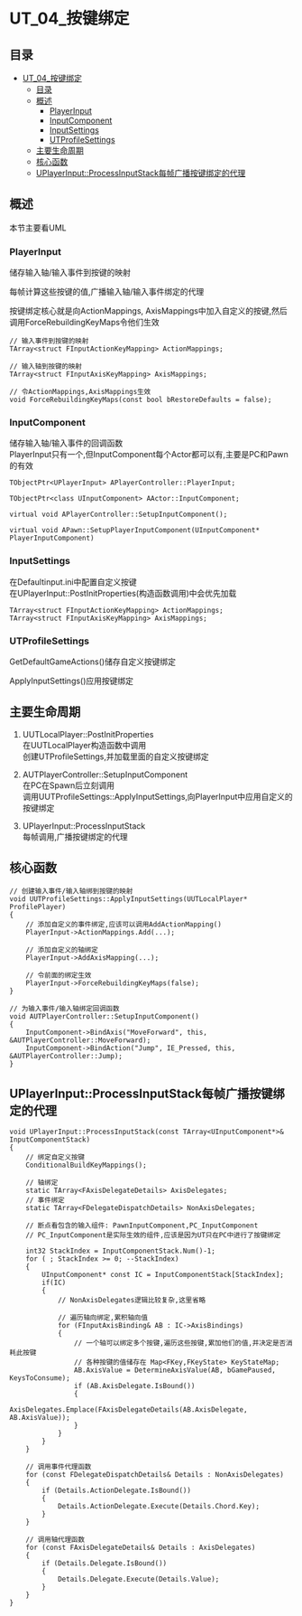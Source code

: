 # UT_04_按键绑定
## 目录
- [UT_04_按键绑定](#ut_04_按键绑定)
    - [目录](#目录)
    - [概述](#概述)
        - [PlayerInput](#playerinput)
        - [InputComponent](#inputcomponent)
        - [InputSettings](#inputsettings)
        - [UTProfileSettings](#utprofilesettings)
    - [主要生命周期](#主要生命周期)
    - [核心函数](#核心函数)
    - [UPlayerInput::ProcessInputStack每帧广播按键绑定的代理](#uplayerinputprocessinputstack每帧广播按键绑定的代理)

## 概述
本节主要看UML  

### PlayerInput
储存输入轴/输入事件到按键的映射  

每帧计算这些按键的值,广播输入轴/输入事件绑定的代理  

按键绑定核心就是向ActionMappings, AxisMappings中加入自定义的按键,然后调用ForceRebuildingKeyMaps令他们生效  

```
// 输入事件到按键的映射
TArray<struct FInputActionKeyMapping> ActionMappings;

// 输入轴到按键的映射
TArray<struct FInputAxisKeyMapping> AxisMappings;

// 令ActionMappings,AxisMappings生效
void ForceRebuildingKeyMaps(const bool bRestoreDefaults = false);
```

### InputComponent
储存输入轴/输入事件的回调函数  
PlayerInput只有一个,但InputComponent每个Actor都可以有,主要是PC和Pawn的有效  

```
TObjectPtr<UPlayerInput> APlayerController::PlayerInput;

TObjectPtr<class UInputComponent> AActor::InputComponent;

virtual void APlayerController::SetupInputComponent();

virtual void APawn::SetupPlayerInputComponent(UInputComponent* PlayerInputComponent)
```

### InputSettings
在Defaultinput.ini中配置自定义按键  
在UPlayerInput::PostInitProperties(构造函数调用)中会优先加载  

```
TArray<struct FInputActionKeyMapping> ActionMappings;
TArray<struct FInputAxisKeyMapping> AxisMappings;
```

### UTProfileSettings
GetDefaultGameActions()储存自定义按键绑定  

ApplyInputSettings()应用按键绑定  

## 主要生命周期
1. UUTLocalPlayer::PostInitProperties  
   在UUTLocalPlayer构造函数中调用  
   创建UTProfileSettings,并加载里面的自定义按键绑定  

2. AUTPlayerController::SetupInputComponent  
   在PC在Spawn后立刻调用  
   调用UUTProfileSettings::ApplyInputSettings,向PlayerInput中应用自定义的按键绑定  

3. UPlayerInput::ProcessInputStack  
   每帧调用,广播按键绑定的代理

## 核心函数
```
// 创建输入事件/输入轴绑到按键的映射
void UUTProfileSettings::ApplyInputSettings(UUTLocalPlayer* ProfilePlayer)
{
    // 添加自定义的事件绑定,应该可以调用AddActionMapping()
    PlayerInput->ActionMappings.Add(...);
    
    // 添加自定义的轴绑定
    PlayerInput->AddAxisMapping(...);
    
    // 令前面的绑定生效
    PlayerInput->ForceRebuildingKeyMaps(false);
}

// 为输入事件/输入轴绑定回调函数
void AUTPlayerController::SetupInputComponent()
{
    InputComponent->BindAxis("MoveForward", this, &AUTPlayerController::MoveForward);
    InputComponent->BindAction("Jump", IE_Pressed, this, &AUTPlayerController::Jump);
}
```

## UPlayerInput::ProcessInputStack每帧广播按键绑定的代理
```
void UPlayerInput::ProcessInputStack(const TArray<UInputComponent*>& InputComponentStack)
{
    // 绑定自定义按键
    ConditionalBuildKeyMappings();

    // 轴绑定
    static TArray<FAxisDelegateDetails> AxisDelegates;
    // 事件绑定
    static TArray<FDelegateDispatchDetails> NonAxisDelegates;

    // 断点看包含的输入组件: PawnInputComponent,PC_InputComponent
    // PC_InputComponent是实际生效的组件,应该是因为UT只在PC中进行了按键绑定

    int32 StackIndex = InputComponentStack.Num()-1;
    for ( ; StackIndex >= 0; --StackIndex)
    {
        UInputComponent* const IC = InputComponentStack[StackIndex];
        if(IC)
        {
            // NonAxisDelegates逻辑比较复杂,这里省略

            // 遍历轴向绑定,累积轴向值
            for (FInputAxisBinding& AB : IC->AxisBindings)
			{
                // 一个轴可以绑定多个按键,遍历这些按键,累加他们的值,并决定是否消耗此按键
                // 各种按键的值储存在 Map<FKey,FKeyState> KeyStateMap;
				AB.AxisValue = DetermineAxisValue(AB, bGamePaused, KeysToConsume);
				if (AB.AxisDelegate.IsBound())
				{
					AxisDelegates.Emplace(FAxisDelegateDetails(AB.AxisDelegate, AB.AxisValue));
				}
			}
        }
    }

    // 调用事件代理函数
    for (const FDelegateDispatchDetails& Details : NonAxisDelegates)
    {
        if (Details.ActionDelegate.IsBound())
		{
			Details.ActionDelegate.Execute(Details.Chord.Key);
		}
    }

    // 调用轴代理函数
    for (const FAxisDelegateDetails& Details : AxisDelegates)
	{
		if (Details.Delegate.IsBound())
		{
			Details.Delegate.Execute(Details.Value);
		}
	}
}
```